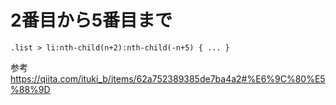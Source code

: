 # 2番目から5番目まで

```
.list > li:nth-child(n+2):nth-child(-n+5) { ... }
```
参考 
https://qiita.com/ituki_b/items/62a752389385de7ba4a2#%E6%9C%80%E5%88%9D

